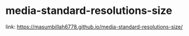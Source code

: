 # media-standard-resolutions-size

link: https://masumbillah6778.github.io/media-standard-resolutions-size/
